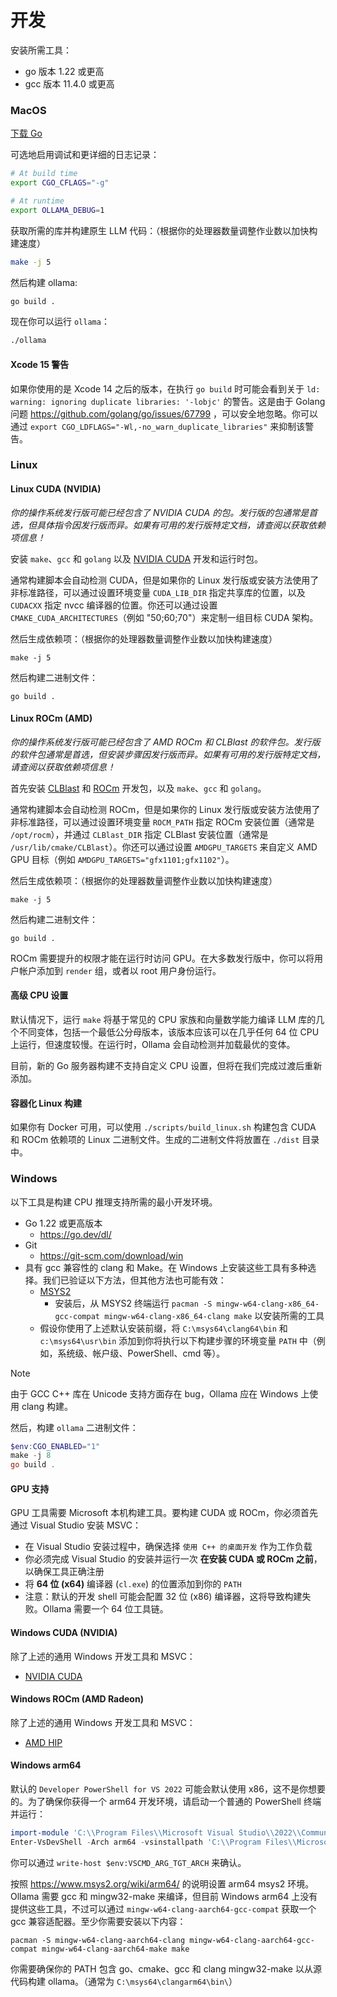 # 开发

安装所需工具：

- go 版本 1.22 或更高
- gcc 版本 11.4.0 或更高


### MacOS

[下载 Go](https://go.dev/dl/)

可选地启用调试和更详细的日志记录：

```bash
# At build time
export CGO_CFLAGS="-g"

# At runtime
export OLLAMA_DEBUG=1
```

获取所需的库并构建原生 LLM 代码：（根据你的处理器数量调整作业数以加快构建速度）

```bash
make -j 5
```

然后构建 ollama:

```bash
go build .
```

现在你可以运行 `ollama`：

```bash
./ollama
```

#### Xcode 15 警告

如果你使用的是 Xcode 14 之后的版本，在执行 `go build` 时可能会看到关于 `ld: warning: ignoring duplicate libraries: '-lobjc'` 的警告。这是由于 Golang 问题 https://github.com/golang/go/issues/67799 ，可以安全地忽略。你可以通过 `export CGO_LDFLAGS="-Wl,-no_warn_duplicate_libraries"` 来抑制该警告。

### Linux

#### Linux CUDA (NVIDIA)

_你的操作系统发行版可能已经包含了 NVIDIA CUDA 的包。发行版的包通常是首选，但具体指令因发行版而异。如果有可用的发行版特定文档，请查阅以获取依赖项信息！_

安装 `make`、`gcc` 和 `golang` 以及 [NVIDIA CUDA](https://developer.nvidia.com/cuda-downloads) 开发和运行时包。

通常构建脚本会自动检测 CUDA，但是如果你的 Linux 发行版或安装方法使用了非标准路径，可以通过设置环境变量 `CUDA_LIB_DIR` 指定共享库的位置，以及 `CUDACXX` 指定 nvcc 编译器的位置。你还可以通过设置 `CMAKE_CUDA_ARCHITECTURES`（例如 "50;60;70"）来定制一组目标 CUDA 架构。

然后生成依赖项：（根据你的处理器数量调整作业数以加快构建速度）

```
make -j 5
```

然后构建二进制文件：

```
go build .
```

#### Linux ROCm (AMD)

_你的操作系统发行版可能已经包含了 AMD ROCm 和 CLBlast 的软件包。发行版的软件包通常是首选，但安装步骤因发行版而异。如果有可用的发行版特定文档，请查阅以获取依赖项信息！_

首先安装 [CLBlast](https://github.com/CNugteren/CLBlast/blob/master/doc/installation.md) 和 [ROCm](https://rocm.docs.amd.com/en/latest/) 开发包，以及 `make`、`gcc` 和 `golang`。

通常构建脚本会自动检测 ROCm，但是如果你的 Linux 发行版或安装方法使用了非标准路径，可以通过设置环境变量 `ROCM_PATH` 指定 ROCm 安装位置（通常是 `/opt/rocm`），并通过 `CLBlast_DIR` 指定 CLBlast 安装位置（通常是 `/usr/lib/cmake/CLBlast`）。你还可以通过设置 `AMDGPU_TARGETS` 来自定义 AMD GPU 目标（例如 `AMDGPU_TARGETS="gfx1101;gfx1102"`）。

然后生成依赖项：（根据你的处理器数量调整作业数以加快构建速度）

```
make -j 5
```

然后构建二进制文件：

```
go build .
```

ROCm 需要提升的权限才能在运行时访问 GPU。在大多数发行版中，你可以将用户帐户添加到 `render` 组，或者以 root 用户身份运行。

#### 高级 CPU 设置

默认情况下，运行 `make` 将基于常见的 CPU 家族和向量数学能力编译 LLM 库的几个不同变体，包括一个最低公分母版本，该版本应该可以在几乎任何 64 位 CPU 上运行，但速度较慢。在运行时，Ollama 会自动检测并加载最优的变体。

目前，新的 Go 服务器构建不支持自定义 CPU 设置，但将在我们完成过渡后重新添加。

#### 容器化 Linux 构建

如果你有 Docker 可用，可以使用 `./scripts/build_linux.sh` 构建包含 CUDA 和 ROCm 依赖项的 Linux 二进制文件。生成的二进制文件将放置在 `./dist` 目录中。

### Windows

以下工具是构建 CPU 推理支持所需的最小开发环境。

- Go 1.22 或更高版本
  - https://go.dev/dl/
- Git
  - https://git-scm.com/download/win
- 具有 gcc 兼容性的 clang 和 Make。在 Windows 上安装这些工具有多种选择。我们已验证以下方法，但其他方法也可能有效：
  - [MSYS2](https://www.msys2.org/)
    - 安装后，从 MSYS2 终端运行 `pacman -S mingw-w64-clang-x86_64-gcc-compat mingw-w64-clang-x86_64-clang make` 以安装所需的工具
  - 假设你使用了上述默认安装前缀，将 `C:\msys64\clang64\bin` 和 `c:\msys64\usr\bin` 添加到你将执行以下构建步骤的环境变量 `PATH` 中（例如，系统级、帐户级、PowerShell、cmd 等）。

> [!NOTE]  
> 由于 GCC C++ 库在 Unicode 支持方面存在 bug，Ollama 应在 Windows 上使用 clang 构建。

然后，构建 `ollama` 二进制文件：

```powershell
$env:CGO_ENABLED="1"
make -j 8
go build .
```

#### GPU 支持

GPU 工具需要 Microsoft 本机构建工具。要构建 CUDA 或 ROCm，你必须首先通过 Visual Studio 安装 MSVC：

- 在 Visual Studio 安装过程中，确保选择 `使用 C++ 的桌面开发` 作为工作负载
- 你必须完成 Visual Studio 的安装并运行一次 **在安装 CUDA 或 ROCm 之前**，以确保工具正确注册
- 将 **64 位 (x64)** 编译器 (`cl.exe`) 的位置添加到你的 `PATH`
- 注意：默认的开发 shell 可能会配置 32 位 (x86) 编译器，这将导致构建失败。Ollama 需要一个 64 位工具链。

#### Windows CUDA (NVIDIA)

除了上述的通用 Windows 开发工具和 MSVC：

- [NVIDIA CUDA](https://docs.nvidia.com/cuda/cuda-installation-guide-microsoft-windows/index.html)

#### Windows ROCm (AMD Radeon)

除了上述的通用 Windows 开发工具和 MSVC：

- [AMD HIP](https://www.amd.com/en/developer/resources/rocm-hub/hip-sdk.html)

#### Windows arm64

默认的 `Developer PowerShell for VS 2022` 可能会默认使用 x86，这不是你想要的。为了确保你获得一个 arm64 开发环境，请启动一个普通的 PowerShell 终端并运行：

```powershell
import-module 'C:\\Program Files\\Microsoft Visual Studio\\2022\\Community\\Common7\\Tools\\Microsoft.VisualStudio.DevShell.dll'
Enter-VsDevShell -Arch arm64 -vsinstallpath 'C:\\Program Files\\Microsoft Visual Studio\\2022\\Community' -skipautomaticlocation
```

你可以通过 `write-host $env:VSCMD_ARG_TGT_ARCH` 来确认。

按照 https://www.msys2.org/wiki/arm64/ 的说明设置 arm64 msys2 环境。Ollama 需要 gcc 和 mingw32-make 来编译，但目前 Windows arm64 上没有提供这些工具，不过可以通过 `mingw-w64-clang-aarch64-gcc-compat` 获取一个 gcc 兼容适配器。至少你需要安装以下内容：

```
pacman -S mingw-w64-clang-aarch64-clang mingw-w64-clang-aarch64-gcc-compat mingw-w64-clang-aarch64-make make
```

你需要确保你的 PATH 包含 go、cmake、gcc 和 clang mingw32-make 以从源代码构建 ollama。（通常为 `C:\msys64\clangarm64\bin\`）